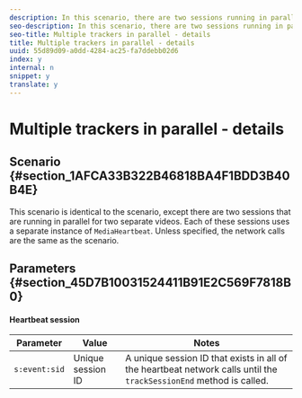 ```yaml
---
description: In this scenario, there are two sessions running in parallel for two separate videos and using two separate instances of MediaHeartbeat..
seo-description: In this scenario, there are two sessions running in parallel for two separate videos and using two separate instances of MediaHeartbeat..
seo-title: Multiple trackers in parallel - details
title: Multiple trackers in parallel - details
uuid: 55d89d09-a0dd-4284-ac25-fa7ddebb02d6
index: y
internal: n
snippet: y
translate: y
---
```


# Multiple trackers in parallel - details


## Scenario {#section_1AFCA33B322B46818BA4F1BDD3B40B4E}

This scenario is identical to the [](r_vhl_scenarios_no-interup-comm-details-top.md) scenario, except there are two sessions that are running in parallel for two separate videos. Each of these sessions uses a separate instance of `MediaHeartbeat`. 
Unless specified, the network calls are the same as the [](r_vhl_scenarios_no-interup-comm-details-top.md) scenario. 

## Parameters {#section_45D7B10031524411B91E2C569F7818B0}


#### Heartbeat session
| Parameter |Value |Notes |
|---|---|---|
| `s:event:sid`  |Unique session ID |A unique session ID that exists in all of the heartbeat network calls until the `trackSessionEnd` method is called.  |

